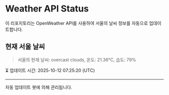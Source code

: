 
# Weather API Status

이 리포지토리는 OpenWeather API를 사용하여 서울의 날씨 정보를 자동으로 업데이트합니다.

## 현재 서울 날씨
> 서울의 현재 날씨: overcast clouds, 온도: 21.36°C, 습도: 79%

⏳ 업데이트 시간: 2025-10-12 07:25:20 (UTC)

---
자동 업데이트 봇에 의해 관리됩니다.
